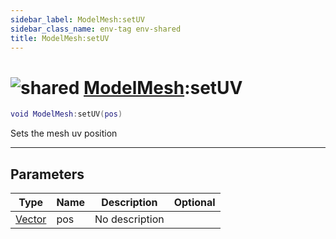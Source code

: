 ```yaml
---
sidebar_label: ModelMesh:setUV
sidebar_class_name: env-tag env-shared
title: ModelMesh:setUV
---
```


# <img src='/img/wiki/shared.png' alt='shared' classname='env-tag' /> [ModelMesh](../modelmesh/README.md):setUV

```lua
void ModelMesh:setUV(pos)
```

Sets the mesh uv position<br/>

-----------------
## Parameters

| Type   | Name | Description | Optional |
| ------ | ---- | ----------- | -------: |
| [Vector](../vector/README.md) | pos | No description |   |
